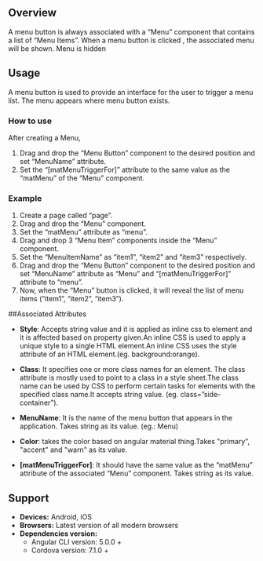 ## Overview
A menu button is always associated with a “Menu” component that contains a list of “Menu Items”. When a menu button is clicked , the associated menu will be shown. Menu is hidden 

## Usage
A menu button is used to provide an interface for the user to trigger a menu list. The menu appears where menu button exists.

### How to use

After creating a Menu,

1. Drag and drop the “Menu Button” component to the desired position and set “MenuName” attribute.
2. Set the “[matMenuTriggerFor]” attribute to the same value as the “matMenu” of the “Menu” component.

### Example

1. Create a page called “page”.
2. Drag and drop the “Menu” component.
3. Set the “matMenu” attribute as “menu”.
4. Drag and drop 3 “Menu Item” components inside the “Menu” component.
5. Set the “MenuItemName” as “item1”, “item2” and “item3” respectively.
6. Drag and drop the “Menu Button” component to the desired position and set “MenuName” attribute as “Menu” and “[matMenuTriggerFor]” attribute to “menu”.
 7. Now, when the “Menu” button is clicked, it will reveal the list of menu items (“item1”, “item2”, “item3”).
 
##Associated Attributes
- **Style**: Accepts string value and it is applied as inline css to element and it is affected based on property given.An inline CSS is used to apply a unique style to a single HTML element.An inline CSS uses the style attribute of an HTML element.(eg. background:orange).

- **Class**: It specifies one or more class names for an element. The class attribute is mostly used to point to a class in a style sheet.The class name can be used by CSS to perform certain tasks for elements with the specified class name.It accepts string value. (eg. class=”side-container”).

- **MenuName**: It is the name of the menu button that appears in the application. Takes string as its value.
(eg.: Menu)

- **Color**: takes the color based on angular material thing.Takes "primary", "accent" and "warn" as its value.

- **[matMenuTriggerFor]**: It should have the same value as the “matMenu” attribute of the associated “Menu” component. Takes string as its value.

## Support
- **Devices:** Android, iOS
- **Browsers:**  Latest version of all modern browsers
- **Dependencies version:** 
    - Angular CLI version: 5.0.0 + 
    - Cordova version: 7.1.0 +

